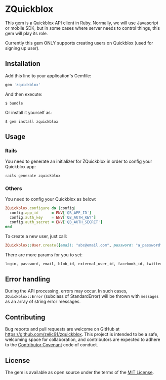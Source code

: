 # ZQuickblox

This gem is a Quickblox API client in Ruby. Normally, we will use Javascript or mobile SDK, but in some cases where server needs to control things, this gem will play its role.

Currently this gem ONLY supports creating users on Quickblox (used for signing up user).

## Installation

Add this line to your application's Gemfile:

```ruby
gem 'zquickblox'
```

And then execute:

    $ bundle

Or install it yourself as:

    $ gem install zquickblox

## Usage

### Rails

You need to generate an initializer for ZQuickblox in order to config your Quickblox app:

```ruby
rails generate zquickblox
```

### Others

You need to config your Quickblox as below:

```ruby
ZQuickblox.configure do |config|
  config.app_id      = ENV['QB_APP_ID']
  config.auth_key    = ENV['QB_AUTH_KEY']
  config.auth_secret = ENV['QB_AUTH_SECRET']
end
```

To create a new user, just call:

```ruby
ZQuickblox::User.create({email: "abc@email.com", password: "a_password"})
```

There are more params for you to set:

```ruby
login, password, email, blob_id, external_user_id, facebook_id, twitter_id, full_name, phone, website
```

## Error handling

During the API processing, errors may occur. In such cases, `ZQuickblox::Error` (subclass of StandardError) will be thrown with `messages` as an array of string error messages.

## Contributing

Bug reports and pull requests are welcome on GitHub at https://github.com/zelic91/zquickblox. This project is intended to be a safe, welcoming space for collaboration, and contributors are expected to adhere to the [Contributor Covenant](http://contributor-covenant.org) code of conduct.


## License

The gem is available as open source under the terms of the [MIT License](http://opensource.org/licenses/MIT).
